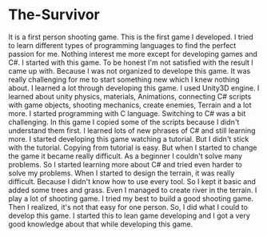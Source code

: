 # The-Survivor
It is a first person shooting game. This is the first game I developed. I tried to learn different types of programming languages to find the perfect passion for me. Nothing interest me more except for developing games and C#. I started with this game. To be honest I'm not satisfied with the result I came up with. Because I was not organized to develope this game. It was really challenging for me to start something new which I knew nothing about. I learned a lot through developing this game. I used Unity3D engine. I learned about unity physics, materials, Animations, connecting C# scripts with game objects, shooting mechanics, create enemies, Terrain and a lot more.
I started programming with C language. Switching to C# was a bit challenging. In this game I copied some of the scripts because I didn't understand them first. I learned lots of new phrases of C# and still learning more. I started developing this game watching a tutorial. But I didn't stick with the tutorial. Copying from tutorial is easy. But when I started to change the game it became really difficult. As a beginner I couldn't solve many problems. So I started learning more about C# and tried even harder to solve my problems. When I started to design the terrain, it was really difficult. Because I didn't know how to use every tool. So I kept it basic and added some trees and grass. Even I managed to create river in the terrain.
I play a lot of shooting game. I tried my best to build a good shooting game. Then I realized, it's not that easy for one person. So, I did what I could to develop this game. I started this to lean game developing and I got a very good knowledge about that while developing this game.
